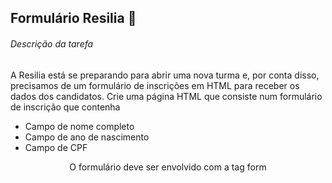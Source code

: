 ## Formulário Resilia :honeybee:

###### Descrição da tarefa

A Resilia está se preparando para abrir uma nova turma e, por conta disso, precisamos de um formulário de inscrições em HTML para receber os dados dos candidatos. Crie uma página HTML que consiste num formulário de inscrição que contenha

* Campo de nome completo
* Campo de ano de nascimento
* Campo de CPF

<p align="center">O formulário deve ser envolvido com a tag form</p>
